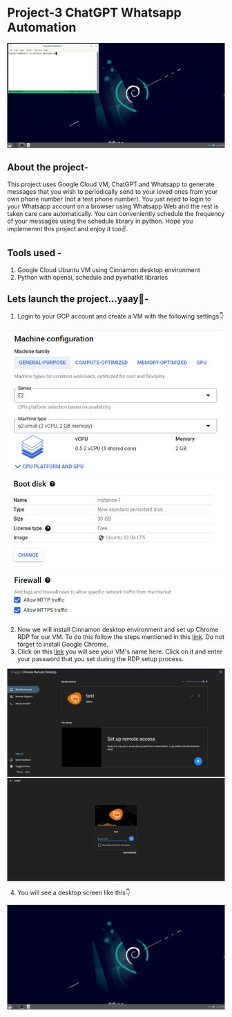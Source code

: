 # Project-3 ChatGPT Whatsapp Automation
![](picture.png)

## About the project-
This project uses Google Cloud VM, ChatGPT and Whatsapp to generate messages that you wish to periodically send to your loved ones from your own phone number (not a test phone number). You just need to login to your Whatsapp account on a browser using Whatsapp Web and the rest is taken care care automatically. You can conveniently schedule the frequency of your messages using the schedule library in python. Hope you implememnt this project and enjoy it too✌️.

## Tools used - 
1. Google Cloud Ubuntu VM using Cinnamon desktop environment
2. Python with openai, schedule and pywhatkit libraries

## Lets launch the project...yaay🥳-

1. Login to your GCP account and create a VM with the following settings👇

![](machine.png)
![](bootdisk.png)
![](firewall.png)

2. Now we will install Cinnamon desktop environment and set up Chrome RDP for our VM. To do this follow the steps mentioned in this [link](https://cloud.google.com/architecture/chrome-desktop-remote-on-compute-engine#cinnamon). Do not forget to install Google Chrome.
3. Click on this [link](https://remotedesktop.google.com/access) you will see your VM's name here. Click on it and enter your password that you set during the RDP setup process.

![](rdp.png)
![](rdppassword2.png)

4. You will see a desktop screen like this👇

![](desktop.png)
